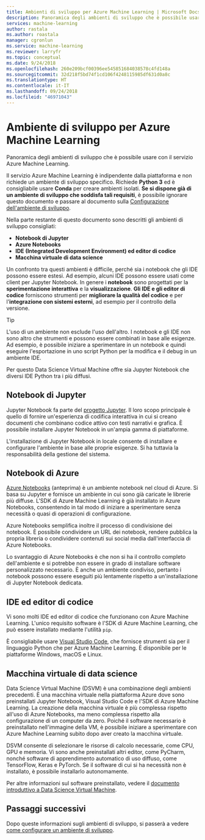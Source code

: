 ```yaml
---
title: Ambienti di sviluppo per Azure Machine Learning | Microsoft Docs
description: Panoramica degli ambienti di sviluppo che è possibile usare con il servizio Azure Machine Learning. Python 3 è l'unico requisito per l'ambiente di sviluppo, ma è consigliabile usare anche ambienti Conda. Come strumenti di sviluppo si consigliano Jupyter Notebook, Azure Notebooks e IDE/editor di codice.
services: machine-learning
author: rastala
ms.author: roastala
manager: cgronlun
ms.service: machine-learning
ms.reviewer: larryfr
ms.topic: conceptual
ms.date: 9/24/2018
ms.openlocfilehash: 260e209bcf00396ee545851684038578c4fd148a
ms.sourcegitcommit: 32d218f5bd74f1cd106f4248115985df631d0a8c
ms.translationtype: HT
ms.contentlocale: it-IT
ms.lasthandoff: 09/24/2018
ms.locfileid: "46971043"
---
```

# <a name="development-environment-for-azure-machine-learning"></a>Ambiente di sviluppo per Azure Machine Learning 

Panoramica degli ambienti di sviluppo che è possibile usare con il servizio Azure Machine Learning. 

Il servizio Azure Machine Learning è indipendente dalla piattaforma e non richiede un ambiente di sviluppo specifico. Richiede __Python 3__ ed è consigliabile usare __Conda__ per creare ambienti isolati. __Se si dispone già di un ambiente di sviluppo che soddisfa tali requisiti__, è possibile ignorare questo documento e passare al documento sulla [Configurazione dell'ambiente di sviluppo](how-to-configure-environment.md).

Nella parte restante di questo documento sono descritti gli ambienti di sviluppo consigliati:

* __Notebook di Jupyter__
* __Azure Notebooks__
* __IDE (Integrated Development Environment) ed editor di codice__
* __Macchina virtuale di data science__

Un confronto tra questi ambienti è difficile, perché sia i notebook che gli IDE possono essere estesi. Ad esempio, alcuni IDE possono essere usati come client per Jupyter Notebook. In genere i __notebook__ sono progettati per la __sperimentazione interattiva__ e la __visualizzazione__. __Gli IDE e gli editor di codice__ forniscono strumenti per __migliorare la qualità del codice__ e per l'__integrazione con sistemi esterni__, ad esempio per il controllo della versione.

> [!TIP]
> L'uso di un ambiente non esclude l'uso dell'altro. I notebook e gli IDE non sono altro che strumenti e possono essere combinati in base alle esigenze. Ad esempio, è possibile iniziare a sperimentare in un notebook e quindi eseguire l'esportazione in uno script Python per la modifica e il debug in un ambiente IDE.
>
> Per questo Data Science Virtual Machine offre sia Jupyter Notebook che diversi IDE Python tra i più diffusi.

## <a name="jupyter-notebooks"></a>Notebook di Jupyter

Jupyter Notebook fa parte del [progetto Jupyter](https://jupyter.org/). Il loro scopo principale è quello di fornire un'esperienza di codifica interattiva in cui si creano documenti che combinano codice attivo con testi narrativi e grafica. È possibile installare Jupyter Notebook in un'ampia gamma di piattaforme.

L'installazione di Jupyter Notebook in locale consente di installare e configurare l'ambiente in base alle proprie esigenze. Si ha tuttavia la responsabilità della gestione del sistema.

## <a name="azure-notebooks"></a>Notebook di Azure

[Azure Notebooks](https://notebooks.azure.com) (anteprima) è un ambiente notebook nel cloud di Azure. Si basa su Jupyter e fornisce un ambiente in cui sono già caricate le librerie più diffuse. L'SDK di Azure Machine Learning è già installato in Azure Notebooks, consentendo in tal modo di iniziare a sperimentare senza necessità o quasi di operazioni di configurazione.

Azure Notebooks semplifica inoltre il processo di condivisione dei notebook. È possibile condividere un URL dei notebook, rendere pubblica la propria libreria o condividere contenuti sui social media dall'interfaccia di Azure Notebooks.

Lo svantaggio di Azure Notebooks è che non si ha il controllo completo dell'ambiente e si potrebbe non essere in grado di installare software personalizzato necessario. È anche un ambiente condiviso, pertanto i notebook possono essere eseguiti più lentamente rispetto a un'installazione di Jupyter Notebook dedicata.

## <a name="ides-and-code-editors"></a>IDE ed editor di codice

Vi sono molti IDE ed editor di codice che funzionano con Azure Machine Learning. L'unico requisito software è l'SDK di Azure Machine Learning, che può essere installato mediante l'utilità `pip`.

È consigliabile usare [Visual Studio Code](https://code.visualstudio.com/), che fornisce strumenti sia per il linguaggio Python che per Azure Machine Learning. È disponibile per le piattaforme Windows, macOS e Linux.

## <a name="data-science-virtual-machine"></a>Macchina virtuale di data science

Data Science Virtual Machine (DSVM) è una combinazione degli ambienti precedenti. È una macchina virtuale nella piattaforma Azure dove sono preinstallati Jupyter Notebook, Visual Studio Code e l'SDK di Azure Machine Learning. La creazione della macchina virtuale è più complessa rispetto all'uso di Azure Notebooks, ma meno complessa rispetto alla configurazione di un computer da zero. Poiché il software necessario è preinstallato nell'immagine della VM, è possibile iniziare a sperimentare con Azure Machine Learning subito dopo aver creato la macchina virtuale.

DSVM consente di selezionare le risorse di calcolo necessarie, come CPU, GPU e memoria. Vi sono anche preinstallati altri editor, come PyCharm, nonché software di apprendimento automatico di uso diffuso, come TensorFlow, Keras e PyTorch. Se il software di cui si ha necessità non è installato, è possibile installarlo autonomamente.

Per altre informazioni sul software preinstallato, vedere il [documento introduttivo a Data Science Virtual Machine](../data-science-virtual-machine/overview.md).

## <a name="next-steps"></a>Passaggi successivi

Dopo queste informazioni sugli ambienti di sviluppo, si passerà a vedere [come configurare un ambiente di sviluppo](how-to-configure-environment.md).

